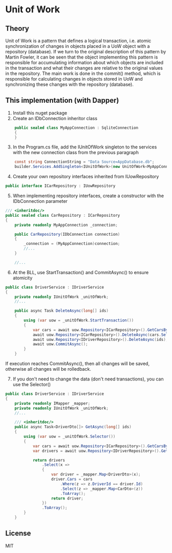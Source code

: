 ﻿# Unit of Work
## Theory
Unit of Work is a pattern that defines a logical transaction, i.e. atomic synchronization of changes in objects placed in a UoW object with a repository (database).
If we turn to the original description of this pattern by Martin Fowler, it can be seen that the object implementing this pattern is responsible for accumulating information about which objects are included in the transaction and what their changes are relative to the original values in the repository. The main work is done in the commit() method, which is responsible for calculating changes in objects stored in UoW and synchronizing these changes with the repository (database).

## This implementation (with Dapper)
1. Install this nuget package
2. Create an IDbConnection inheritor class
```cs
    public sealed class MyAppConnection : SqliteConnection
    {
    }
```
3. In the Program.cs file, add the IUnitOfWork singleton to the services with the new connection class from the previous paragraph
```cs
    const string ConnectionString = "Data Source=AppDatabase.db";
    builder.Services.AddSingleton<IUnitOfWork>(new UnitOfWork<MyAppConnection>(ConnectionString));
```
4. Create your own repository interfaces inherited from IUowRepository
```cs
public interface ICarRepository : IUowRepository
```
5. When implementing repository interfaces, create a constructor with the IDbConnection parameter
```cs
/// <inheritdoc/>
public sealed class CarRepository : ICarRepository
{
    private readonly MyAppConnection _connection;

    public CarRepository(IDbConnection connection)
    {
        _connection = (MyAppConnection)connection;
        //...
    }

    //...
```
6. At the BLL, use StartTransaction() and CommitAsync() to ensure atomicity
```cs
public class DriverService : IDriverService
{
    private readonly IUnitOfWork _unitOfWork;
    //...

    public async Task DeleteAsync(long[] ids)
    {
        using (var uow = _unitOfWork.StartTransaction())
        {
            var cars = await uow.Repository<ICarRepository>().GetCarsByDriverIdsAsync(ids);
            await uow.Repository<ICarRepository>().DeleteAsync(cars.Select(x => x.Id));
            await uow.Repository<IDriverRepository>().DeleteAsync(ids);
            await uow.CommitAsync();
        }
    }
```
If execution reaches CommitAsync(), then all changes will be saved, otherwise all changes will be rolledback.

7. If you don't need to change the data (don't need transactions), you can use the Selector()
```cs
public class DriverService : IDriverService
{
    private readonly IMapper _mapper;
    private readonly IUnitOfWork _unitOfWork;
    //...

    /// <inheritdoc/>
    public async Task<DriverDto[]> GetAsync(long[] ids)
    {
        using (var uow = _unitOfWork.Selector())
        {
            var cars = await uow.Repository<ICarRepository>().GetCarsByDriverIdsAsync(ids);
            var drivers = await uow.Repository<IDriverRepository>().GetAsync(ids);

            return drivers
                .Select(x =>
                {
                    var driver = _mapper.Map<DriverDto>(x);
                    driver.Cars = cars
                        .Where(z => z.DriverId == driver.Id)
                        .Select(z => _mapper.Map<CarDto>(z))
                        .ToArray();
                    return driver;
                })
                .ToArray();
        }
    }
```

## License
MIT